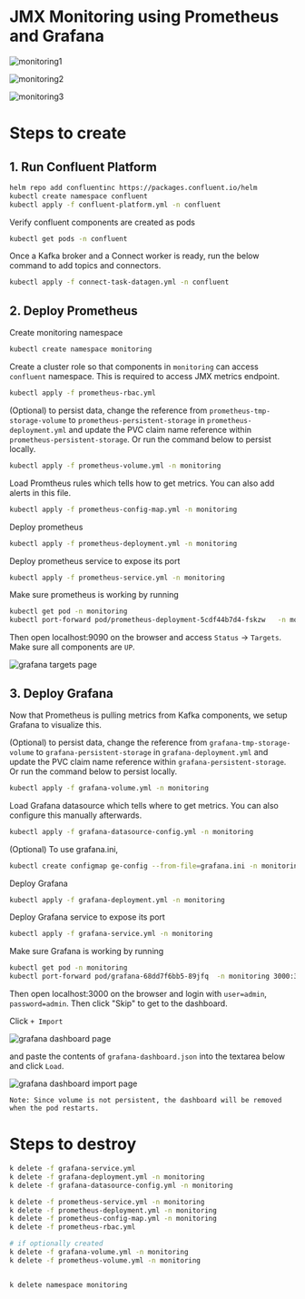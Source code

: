 # JMX Monitoring using Prometheus and Grafana


![monitoring1](img/monitoring-1.png)


![monitoring2](img/monitoring-2.png)


![monitoring3](img/monitoring-3.png)


# Steps to create

## 1. Run Confluent Platform

```sh
helm repo add confluentinc https://packages.confluent.io/helm
kubectl create namespace confluent
kubectl apply -f confluent-platform.yml -n confluent
```

Verify confluent components are created as pods
```sh
kubectl get pods -n confluent
```

Once a Kafka broker and a Connect worker is ready, run the below command to add topics and connectors.

```sh
kubectl apply -f connect-task-datagen.yml -n confluent
```


## 2. Deploy Prometheus

Create monitoring namespace

```sh
kubectl create namespace monitoring
```

Create a cluster role so that components in `monitoring` can access `confluent` namespace. This is required to access JMX metrics endpoint.

```sh
kubectl apply -f prometheus-rbac.yml
```

(Optional) to persist data, change the reference from `prometheus-tmp-storage-volume` to `prometheus-persistent-storage` in `prometheus-deployment.yml` and update the PVC claim name reference within `prometheus-persistent-storage`. Or run the command below to persist locally.
```sh
kubectl apply -f prometheus-volume.yml -n monitoring
```

Load Promtheus rules which tells how to get metrics. You can also add alerts in this file.
```sh
kubectl apply -f prometheus-config-map.yml -n monitoring
```

Deploy prometheus
```sh
kubectl apply -f prometheus-deployment.yml -n monitoring
```

Deploy prometheus service to expose its port

```sh
kubectl apply -f prometheus-service.yml -n monitoring
```

Make sure prometheus is working by running
```sh
kubectl get pod -n monitoring
kubectl port-forward pod/prometheus-deployment-5cdf44b7d4-fskzw   -n monitoring 9090:9090
```
Then open localhost:9090 on the browser and access `Status` -> `Targets`. Make sure all components are `UP`.

![grafana targets page](img/grafana-targets.png)

## 3. Deploy Grafana

Now that Prometheus is pulling metrics from Kafka components, we setup Grafana to visualize this.



(Optional) to persist data, change the reference from `grafana-tmp-storage-volume` to `grafana-persistent-storage` in `grafana-deployment.yml` and update the PVC claim name reference within `grafana-persistent-storage`. Or run the command below to persist locally.

```sh
kubectl apply -f grafana-volume.yml -n monitoring
```


Load Grafana datasource which tells where to get metrics. You can also configure this manually afterwards.
```sh
kubectl apply -f grafana-datasource-config.yml -n monitoring
```

(Optional) To use grafana.ini,
```sh
kubectl create configmap ge-config --from-file=grafana.ini -n monitoring
```


Deploy Grafana
```sh
kubectl apply -f grafana-deployment.yml -n monitoring
```

Deploy Grafana service to expose its port

```sh
kubectl apply -f grafana-service.yml -n monitoring
```

Make sure Grafana is working by running
```sh
kubectl get pod -n monitoring
kubectl port-forward pod/grafana-68dd7f6bb5-89jfq  -n monitoring 3000:3000
```
Then open localhost:3000 on the browser and login with `user=admin`, `password=admin`. Then click "Skip" to get to the dashboard.

Click `+ Import` 

![grafana dashboard page](img/grafana-dashboard.png)

and paste the contents of `grafana-dashboard.json` into the textarea below and click `Load`.

![grafana dashboard import page](img/grafana-dashboard-import.png)

```
Note: Since volume is not persistent, the dashboard will be removed when the pod restarts. 
```

# Steps to destroy

```sh
k delete -f grafana-service.yml
k delete -f grafana-deployment.yml -n monitoring
k delete -f grafana-datasource-config.yml -n monitoring

k delete -f prometheus-service.yml -n monitoring
k delete -f prometheus-deployment.yml -n monitoring
k delete -f prometheus-config-map.yml -n monitoring
k delete -f prometheus-rbac.yml

# if optionally created
k delete -f grafana-volume.yml -n monitoring
k delete -f prometheus-volume.yml -n monitoring


k delete namespace monitoring
```
